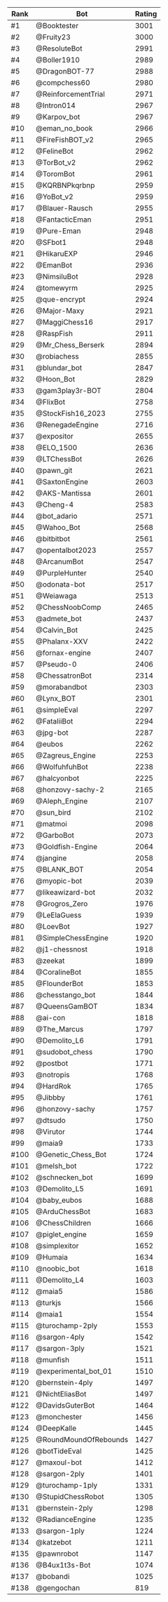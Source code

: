 Rank|Bot|Rating
---|---|---
#1|@Booktester|3001
#2|@Fruity23|3000
#3|@ResoluteBot|2991
#4|@Boller1910|2989
#5|@DragonBOT-77|2988
#6|@compchess60|2980
#7|@ReinforcementTrial|2971
#8|@Intron014|2967
#9|@Karpov_bot|2967
#10|@eman_no_book|2966
#11|@FireFishBOT_v2|2965
#12|@FelineBot|2962
#13|@TorBot_v2|2962
#14|@ToromBot|2961
#15|@KQRBNPkqrbnp|2959
#16|@YoBot_v2|2959
#17|@Blauer-Rausch|2955
#18|@FantacticEman|2951
#19|@Pure-Eman|2948
#20|@SFbot1|2948
#21|@HikaruEXP|2946
#22|@EmanBot|2936
#23|@NimsiluBot|2928
#24|@tomewyrm|2925
#25|@que-encrypt|2924
#26|@Major-Maxy|2921
#27|@MaggiChess16|2917
#28|@RaspFish|2911
#29|@Mr_Chess_Berserk|2894
#30|@robiachess|2855
#31|@blundar_bot|2847
#32|@Hoon_Bot|2829
#33|@gam3play3r-BOT|2804
#34|@FlixBot|2758
#35|@StockFish16_2023|2755
#36|@RenegadeEngine|2716
#37|@expositor|2655
#38|@ELO_1500|2636
#39|@LTChessBot|2626
#40|@pawn_git|2621
#41|@SaxtonEngine|2603
#42|@AKS-Mantissa|2601
#43|@Cheng-4|2583
#44|@bot_adario|2571
#45|@Wahoo_Bot|2568
#46|@bitbitbot|2561
#47|@opentalbot2023|2557
#48|@ArcanumBot|2547
#49|@PurpleHunter|2540
#50|@odonata-bot|2517
#51|@Weiawaga|2513
#52|@ChessNoobComp|2465
#53|@admete_bot|2437
#54|@Calvin_Bot|2425
#55|@Phalanx-XXV|2422
#56|@fornax-engine|2407
#57|@Pseudo-0|2406
#58|@ChessatronBot|2314
#59|@morabandbot|2303
#60|@Lynx_BOT|2301
#61|@simpleEval|2297
#62|@FataliiBot|2294
#63|@jpg-bot|2287
#64|@eubos|2262
#65|@Zagreus_Engine|2253
#66|@WolfuhfuhBot|2238
#67|@halcyonbot|2225
#68|@honzovy-sachy-2|2165
#69|@Aleph_Engine|2107
#70|@sun_bird|2102
#71|@matmoi|2098
#72|@GarboBot|2073
#73|@Goldfish-Engine|2064
#74|@jangine|2058
#75|@BLANK_BOT|2054
#76|@myopic-bot|2039
#77|@likeawizard-bot|2032
#78|@Grogros_Zero|1976
#79|@LeElaGuess|1939
#80|@LoevBot|1927
#81|@SimpleChessEngine|1920
#82|@j1-chessnost|1918
#83|@zeekat|1899
#84|@CoralineBot|1855
#85|@FlounderBot|1853
#86|@chesstango_bot|1844
#87|@QueensGamBOT|1834
#88|@ai-con|1818
#89|@The_Marcus|1797
#90|@Demolito_L6|1791
#91|@sudobot_chess|1790
#92|@postbot|1771
#93|@notropis|1768
#94|@HardRok|1765
#95|@Jibbby|1761
#96|@honzovy-sachy|1757
#97|@dtsudo|1750
#98|@Virutor|1744
#99|@maia9|1733
#100|@Genetic_Chess_Bot|1724
#101|@melsh_bot|1722
#102|@schnecken_bot|1699
#103|@Demolito_L5|1691
#104|@baby_eubos|1688
#105|@ArduChessBot|1683
#106|@ChessChildren|1666
#107|@piglet_engine|1659
#108|@simplexitor|1652
#109|@Humaia|1634
#110|@noobic_bot|1618
#111|@Demolito_L4|1603
#112|@maia5|1586
#113|@turkjs|1566
#114|@maia1|1554
#115|@turochamp-2ply|1553
#116|@sargon-4ply|1542
#117|@sargon-3ply|1521
#118|@munfish|1511
#119|@experimental_bot_01|1510
#120|@bernstein-4ply|1497
#121|@NichtEliasBot|1497
#122|@DavidsGuterBot|1464
#123|@monchester|1456
#124|@DeepKalle|1445
#125|@RoundMoundOfRebounds|1427
#126|@botTideEval|1425
#127|@maxoul-bot|1412
#128|@sargon-2ply|1401
#129|@turochamp-1ply|1331
#130|@StupidChessRobot|1305
#131|@bernstein-2ply|1298
#132|@RadianceEngine|1235
#133|@sargon-1ply|1224
#134|@katzebot|1211
#135|@pawnrobot|1147
#136|@B4ux1t3s-Bot|1074
#137|@bobandi|1025
#138|@gengochan|819
